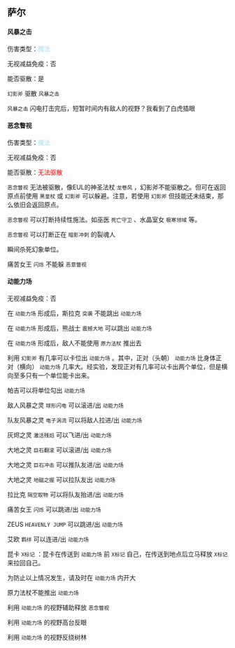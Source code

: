 ## 萨尔

#### 风暴之击

伤害类型：<font color=#a3dcee>魔法</font>

无视减益免疫：否

能否驱散：是

`幻影斧` 驱散 `风暴之击`

`风暴之击` 闪电打击完后，短暂时间内有敌人的视野？我看到了白虎插眼



#### 恶念瞥视

伤害类型：<font color=#a3dcee>魔法</font>

无视减益免疫：否

能否驱散：<font color=#ff0000>无法驱散</font>

`恶念瞥视` 无法被驱散，像EUL的神圣法杖 `龙卷风` ，幻影斧不能驱散之。但可在返回原点前使用 `黑皇杖` 或 `幻影斧` 可以躲避。注意，若使用 `幻影斧` 但技能还未结束，那么依旧会返回原点。

`恶念瞥视` 可以打断持续性施法。如巫医 `死亡守卫` 、水晶室女 `极寒领域` 等。

`恶念瞥视` 可以打断正在 `暗影冲刺` 的裂魂人

瞬间杀死幻象单位。

痛苦女王 `闪烁` 不能躲 `恶意瞥视`



#### 动能力场

无视减益免疫：否

在 `动能力场` 形成后，斯拉克 `突袭` 不能跳出 `动能力场`

在 `动能力场` 形成后，熊战士 `震撼大地` 可以跳出 `动能力场`

在 `动能力场` 形成后，敌人不能使用 `原力法杖` 推出去

利用 `幻影斧` 有几率可以卡位出 `动能力场` 。其中，正对（头朝） `动能力场` 比身体正对（横向） `动能力场` 几率大。经实验，发现正对有几率可以卡出两个单位，但是横向至多只有一个单位能卡出来。

帕吉可以将单位勾出 `动能力场` 

敌人风暴之灵 `球形闪电` 可以滚进/出 `动能力场`

队友风暴之灵 `电子涡流` 可以将敌人拉进/出 `动能力场`

灰烬之灵 `激活残焰` 可以飞进/出 `动能力场`

大地之灵 `巨石翻滚` 可以滚进/出 `动能力场`

大地之灵 `巨石冲击` 可以推队友进/出 `动能力场`

大地之灵 `地磁之握` 可以拉队友出 `动能力场`

拉比克 `隔空取物` 可以将队友抬进/出 `动能力场`

痛苦女王 `闪烁` 可以跳进/出 `动能力场`

ZEUS `HEAVENLY JUMP` 可以跳进/出 `动能力场`

艾欧 `羁绊` 可以连进/出 `动能力场`

昆卡 `X标记` ：昆卡在传送到 `动能力场` 前 `X标记` 自己，在传送到地点后立马释放 `X标记` 来拉回自己。

为防止以上情况发生，请及时在 `动能力场` 内开大

原力法杖不能推出 `动能力场`



利用 `动能力场` 的视野辅助释放 `恶念瞥视`

利用 `动能力场` 的视野高台反眼

利用 `动能力场` 的视野反绕树林





